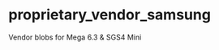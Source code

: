 proprietary_vendor_samsung
=================================

Vendor blobs for Mega 6.3 & SGS4 Mini 
